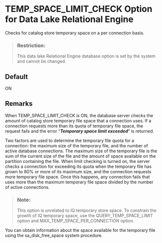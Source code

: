 <!-- loioa663018d84f210159ebca747f3b93a2a -->

# TEMP\_SPACE\_LIMIT\_CHECK Option for Data Lake Relational Engine

Checks for catalog store temporary space on a per connection basis.



> ### Restriction:  
> This data lake Relational Engine database option is set by the system and cannot be changed.



<a name="loioa663018d84f210159ebca747f3b93a2a__iq_refso_1048"/>

## Default

ON



<a name="loioa663018d84f210159ebca747f3b93a2a__iq_refso_1050"/>

## Remarks

When TEMP\_SPACE\_LIMIT\_CHECK is ON, the database server checks the amount of catalog store temporary file space that a connection uses. If a connection requests more than its quota of temporary file space, the request fails and the error “***Temporary space limit exceeded***” is returned.

Two factors are used to determine the temporary file quota for a connection: the maximum size of the temporary file, and the number of active database connections. The maximum size of the temporary file is the sum of the current size of the file and the amount of space available on the partition containing the file. When limit checking is turned on, the server checks a connection for exceeding its quota when the temporary file has grown to 80% or more of its maximum size, and the connection requests more temporary file space. Once this happens, any connection fails that uses more than the maximum temporary file space divided by the number of active connections.

> ### Note:  
> This option is unrelated to IQ temporary store space. To constrain the growth of IQ temporary space, use the QUERY\_TEMP\_SPACE\_LIMIT option and MAX\_TEMP\_SPACE\_PER\_CONNECTION option.

You can obtain information about the space available for the temporary file using the sa\_disk\_free\_space system procedure.

